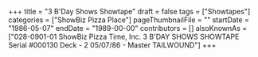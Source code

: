 +++
title = "3 B'Day Shows Showtape"
draft = false
tags = ["Showtapes"]
categories = ["ShowBiz Pizza Place"]
pageThumbnailFile = ""
startDate = "1986-05-07"
endDate = "1989-00-00"
contributors = []
alsoKnownAs = ["028-0901-01 ShowBiz Pizza Time, Inc. 3 B'DAY SHOWS SHOWTAPE Serial #000130 Deck - 2 05/07/86 - Master TAILWOUND"]
+++
